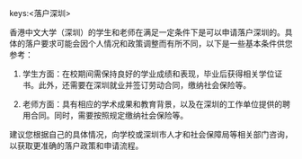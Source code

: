 keys:<落户深圳>


香港中文大学（深圳）的学生和老师在满足一定条件下是可以申请落户深圳的。具体的落户要求可能会因个人情况和政策调整而有所不同，以下是一些基本条件供您参考：

1. 学生方面：在校期间需保持良好的学业成绩和表现，毕业后获得相关学位证书。此外，还需要在深圳就业并签订劳动合同，缴纳社会保险等。

2. 老师方面：具有相应的学术成果和教育背景，以及在深圳的工作单位提供的聘用合同。同时，需要按照规定缴纳社会保险等。

建议您根据自己的具体情况，向学校或深圳市人才和社会保障局等相关部门咨询，以获取更准确的落户政策和申请流程。